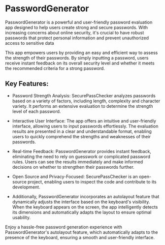 # PasswordGenerator

PasswordGenerator is a powerful and user-friendly password evaluation app designed to help users create strong and secure passwords. With increasing concerns about online security, it's crucial to have robust passwords that protect personal information and prevent unauthorized access to sensitive data

This app empowers users by providing an easy and efficient way to assess the strength of their passwords. By simply inputting a password, users receive instant feedback on its overall security level and whether it meets the recommended criteria for a strong password.

## Key Features:

* Password Strength Analysis: SecurePassChecker analyzes passwords based on a variety of factors, including length, complexity and character variety. It performs an extensive evaluation to determine the strength level of each password.

* Interactive User Interface: The app offers an intuitive and user-friendly interface, allowing users to input passwords effortlessly. The evaluation results are presented in a clear and understandable format, enabling users to quickly comprehend the strengths and weaknesses of their passwords.

* Real-time Feedback: PasswordGenerator provides instant feedback, eliminating the need to rely on guesswork or complicated password rules. Users can see the results immediately and make informed decisions on whether to strengthen their passwords further.

* Open Source and Privacy-Focused: SecurePassChecker is an open-source project, enabling users to inspect the code and contribute to its development. 

* Additionally, PasswordGenerator incorporates an autolayout feature that dynamically adjusts the interface based on the keyboard's visibility. When the keyboard appears on the screen, the app intelligently detects its dimensions and automatically adapts the layout to ensure optimal usability.

Enjoy a hassle-free password generation experience with PasswordGenerator's autolayout feature, which automatically adapts to the presence of the keyboard, ensuring a smooth and user-friendly interface.

